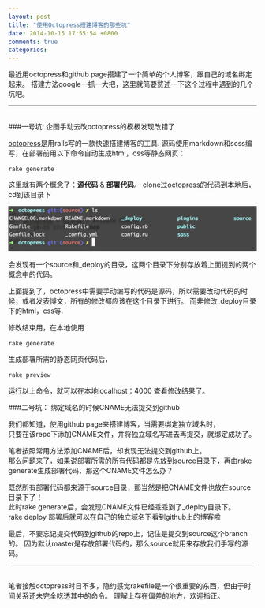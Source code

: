 ```yaml
---
layout: post
title: "使用Octopress搭建博客的那些坑"
date: 2014-10-15 17:55:54 +0800
comments: true
categories: 
---
```


最近用octopress和github page搭建了一个简单的个人博客，跟自己的域名绑定起来。
搭建方法google一抓一大把，这里就简要赘述一下这个过程中遇到的几个坑吧。

---
<br>
###一号坑: 企图手动去改octopress的模板发现改错了

[octopress](http://octopress.org/)是用rails写的一款快速搭建博客的工具.
源码使用markdown和scss编写，在部署前用以下命令自动生成html，css等静态网页：

	rake generate

这里就有两个概念了：**源代码** & **部署代码**。
clone过[octopress的代码](https://github.com/imathis/octopress)到本地后，cd到该目录下

![screen shot](../images/octopressDir.png)

会发现有一个source和_deploy的目录，这两个目录下分别存放着上面提到的两个概念中的代码。

上面提到了，octopress中需要手动编写的代码是源码，所以需要改动代码的时候，或者发表博文，所有的修改都应该在这个目录下进行。
而非修改_deploy目录下的html，css等.

修改结束用，在本地使用

	rake generate

生成部署所需的静态网页代码后，

	rake preview

运行以上命令，就可以在本地localhost：4000 查看修改结果了。


###二号坑： 绑定域名的时候CNAME无法提交到github

我们都知道，使用github page来搭建博客，当需要绑定独立域名时，<br>
只要在该repo下添加CNAME文件，并将独立域名写进去再提交，就绑定成功了。<br>

笔者按照常用方法添加CNAME后，却发现无法提交到github上。<br>
那么问题来了，如果说部署所需的所有代码都是先放到source目录下，再由rake generate生成部署代码，那这个CNAME文件怎么办？<br>

既然所有部署代码都来源于source目录，那当然是把CNAME文件也放在source目录下了！<br>
此时rake generate后，会发现CNAME文件已经乖乖到了_deploy目录下。<br>
rake deploy 部署后就可以在自己的独立域名下看到github上的博客啦

最后，不要忘记提交代码到github的repo上，记住是提交到source这个branch的。
因为默认master是存放部署代码的，那么source就用来存放我们手写的源码。

---

<br>
笔者接触octopress时日不多，隐约感觉rakefile是一个很重要的东西，但由于时间关系还未完全吃透其中的命令。
理解上存在偏差的地方，欢迎指正。







